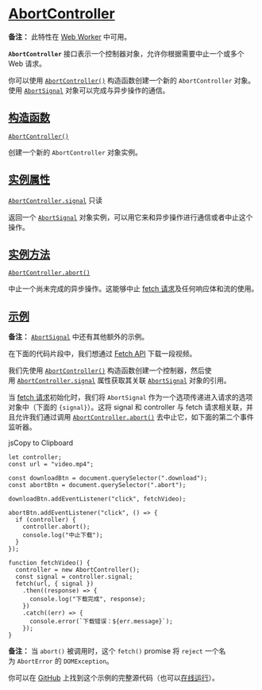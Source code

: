 # [AbortController](https://developer.mozilla.org/zh-CN/docs/Web/API/AbortController)

**备注：** 此特性在 [Web Worker](https://developer.mozilla.org/zh-CN/docs/Web/API/Web_Workers_API) 中可用。

**`AbortController`** 接口表示一个控制器对象，允许你根据需要中止一个或多个 Web 请求。

你可以使用 [`AbortController()`](https://developer.mozilla.org/zh-CN/docs/Web/API/AbortController/AbortController "AbortController()") 构造函数创建一个新的 `AbortController` 对象。使用 [`AbortSignal`](https://developer.mozilla.org/zh-CN/docs/Web/API/AbortSignal) 对象可以完成与异步操作的通信。

## [构造函数](https://developer.mozilla.org/zh-CN/docs/Web/API/AbortController#%E6%9E%84%E9%80%A0%E5%87%BD%E6%95%B0)

[`AbortController()`](https://developer.mozilla.org/zh-CN/docs/Web/API/AbortController/AbortController "AbortController()")

创建一个新的 `AbortController` 对象实例。

## [实例属性](https://developer.mozilla.org/zh-CN/docs/Web/API/AbortController#%E5%AE%9E%E4%BE%8B%E5%B1%9E%E6%80%A7)

[`AbortController.signal`](https://developer.mozilla.org/zh-CN/docs/Web/API/AbortController/signal) 只读

返回一个 [`AbortSignal`](https://developer.mozilla.org/zh-CN/docs/Web/API/AbortSignal) 对象实例，可以用它来和异步操作进行通信或者中止这个操作。

## [实例方法](https://developer.mozilla.org/zh-CN/docs/Web/API/AbortController#%E5%AE%9E%E4%BE%8B%E6%96%B9%E6%B3%95)

[`AbortController.abort()`](https://developer.mozilla.org/zh-CN/docs/Web/API/AbortController/abort)

中止一个尚未完成的异步操作。这能够中止 [fetch 请求](https://developer.mozilla.org/zh-CN/docs/Web/API/Window/fetch)及任何响应体和流的使用。

## [示例](https://developer.mozilla.org/zh-CN/docs/Web/API/AbortController#%E7%A4%BA%E4%BE%8B)

**备注：** [`AbortSignal`](https://developer.mozilla.org/zh-CN/docs/Web/API/AbortSignal) 中还有其他额外的示例。

在下面的代码片段中，我们想通过 [Fetch API](https://developer.mozilla.org/zh-CN/docs/Web/API/Fetch_API) 下载一段视频。

我们先使用 [`AbortController()`](https://developer.mozilla.org/zh-CN/docs/Web/API/AbortController/AbortController "AbortController()") 构造函数创建一个控制器，然后使用 [`AbortController.signal`](https://developer.mozilla.org/zh-CN/docs/Web/API/AbortController/signal) 属性获取其关联 [`AbortSignal`](https://developer.mozilla.org/zh-CN/docs/Web/API/AbortSignal) 对象的引用。

当 [fetch 请求](https://developer.mozilla.org/zh-CN/docs/Web/API/Window/fetch)初始化时，我们将 `AbortSignal` 作为一个选项传递进入请求的选项对象中（下面的 `{signal}`）。这将 signal 和 controller 与 fetch 请求相关联，并且允许我们通过调用 [`AbortController.abort()`](https://developer.mozilla.org/zh-CN/docs/Web/API/AbortController/abort) 去中止它，如下面的第二个事件监听器。

jsCopy to Clipboard

```
let controller;
const url = "video.mp4";

const downloadBtn = document.querySelector(".download");
const abortBtn = document.querySelector(".abort");

downloadBtn.addEventListener("click", fetchVideo);

abortBtn.addEventListener("click", () => {
  if (controller) {
    controller.abort();
    console.log("中止下载");
  }
});

function fetchVideo() {
  controller = new AbortController();
  const signal = controller.signal;
  fetch(url, { signal })
    .then((response) => {
      console.log("下载完成", response);
    })
    .catch((err) => {
      console.error(`下载错误：${err.message}`);
    });
}
```

**备注：** 当 `abort()` 被调用时，这个 `fetch()` promise 将 `reject` 一个名为 `AbortError` 的 `DOMException`。

你可以在 [GitHub](https://github.com/mdn/dom-examples/tree/main/abort-api) 上找到这个示例的完整源代码（也可以[在线运行](https://mdn.github.io/dom-examples/abort-api/)）。